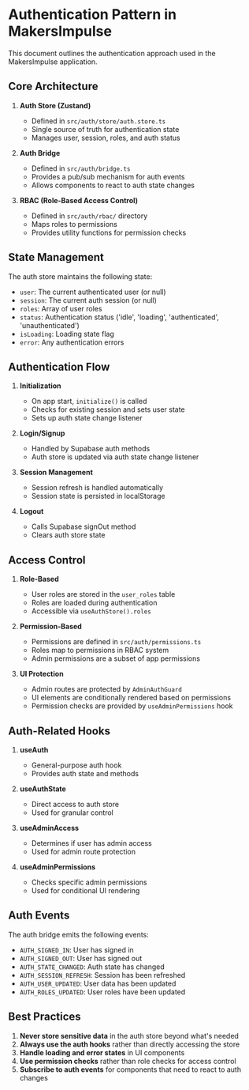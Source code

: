
# Authentication Pattern in MakersImpulse

This document outlines the authentication approach used in the MakersImpulse application.

## Core Architecture

1. **Auth Store (Zustand)**
   - Defined in `src/auth/store/auth.store.ts`
   - Single source of truth for authentication state
   - Manages user, session, roles, and auth status

2. **Auth Bridge**
   - Defined in `src/auth/bridge.ts`
   - Provides a pub/sub mechanism for auth events
   - Allows components to react to auth state changes

3. **RBAC (Role-Based Access Control)**
   - Defined in `src/auth/rbac/` directory
   - Maps roles to permissions
   - Provides utility functions for permission checks

## State Management

The auth store maintains the following state:

- `user`: The current authenticated user (or null)
- `session`: The current auth session (or null)
- `roles`: Array of user roles
- `status`: Authentication status ('idle', 'loading', 'authenticated', 'unauthenticated')
- `isLoading`: Loading state flag
- `error`: Any authentication errors

## Authentication Flow

1. **Initialization**
   - On app start, `initialize()` is called
   - Checks for existing session and sets user state
   - Sets up auth state change listener

2. **Login/Signup**
   - Handled by Supabase auth methods
   - Auth store is updated via auth state change listener

3. **Session Management**
   - Session refresh is handled automatically
   - Session state is persisted in localStorage

4. **Logout**
   - Calls Supabase signOut method
   - Clears auth store state

## Access Control

1. **Role-Based**
   - User roles are stored in the `user_roles` table
   - Roles are loaded during authentication
   - Accessible via `useAuthStore().roles`

2. **Permission-Based**
   - Permissions are defined in `src/auth/permissions.ts`
   - Roles map to permissions in RBAC system
   - Admin permissions are a subset of app permissions

3. **UI Protection**
   - Admin routes are protected by `AdminAuthGuard`
   - UI elements are conditionally rendered based on permissions
   - Permission checks are provided by `useAdminPermissions` hook

## Auth-Related Hooks

1. **useAuth**
   - General-purpose auth hook
   - Provides auth state and methods

2. **useAuthState**
   - Direct access to auth store
   - Used for granular control

3. **useAdminAccess**
   - Determines if user has admin access
   - Used for admin route protection

4. **useAdminPermissions**
   - Checks specific admin permissions
   - Used for conditional UI rendering

## Auth Events

The auth bridge emits the following events:

- `AUTH_SIGNED_IN`: User has signed in
- `AUTH_SIGNED_OUT`: User has signed out
- `AUTH_STATE_CHANGED`: Auth state has changed
- `AUTH_SESSION_REFRESH`: Session has been refreshed
- `AUTH_USER_UPDATED`: User data has been updated
- `AUTH_ROLES_UPDATED`: User roles have been updated

## Best Practices

1. **Never store sensitive data** in the auth store beyond what's needed
2. **Always use the auth hooks** rather than directly accessing the store
3. **Handle loading and error states** in UI components
4. **Use permission checks** rather than role checks for access control
5. **Subscribe to auth events** for components that need to react to auth changes
